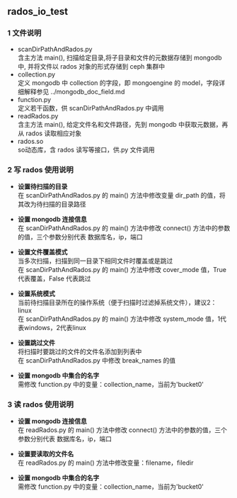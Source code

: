 
##  rados_io_test  
### 1 文件说明  
* scanDirPathAndRados.py   
含主方法 main(), 扫描给定目录,将子目录和文件的元数据存储到 mongodb 中, 并将文件以 rados 对象的形式存储到 ceph 集群中   
* collection.py            
定义 mongodb 中 collection 的字段，即 mongoengine 的 model，字段详细解释参见 ../mongodb_doc_field.md  
* function.py              
定义若干函数，供 scanDirPathAndRados.py 中调用    
* readRados.py             
含主方法 main(), 给定文件名和文件路径，先到 mongodb 中获取元数据，再从 rados 读取相应对象    
* rados.so                 
so动态库，含 rados 读写等接口，供.py 文件调用  

### 2 写 rados 使用说明    
* **设置待扫描的目录**  
 在 scanDirPathAndRados.py 的 main() 方法中修改变量 dir_path 的值，将其改为待扫描的目录路径  
 
* **设置 mongodb 连接信息**  
 在 scanDirPathAndRados.py 的 main() 方法中修改 connect() 方法中的参数的值，三个参数分别代表 数据库名，ip，端口
 
* **设置文件覆盖模式**  
 当多次扫描，扫描到同一目录下相同文件时覆盖或是跳过  
 在 scanDirPathAndRados.py 的 main() 方法中修改 cover_mode 值，True 代表覆盖，False 代表跳过  
 
* **设置系统模式**  
 当前待扫描目录所在的操作系统（便于扫描时过滤掉系统文件），建议2：linux  
 在 scanDirPathAndRados.py 的 main() 方法中修改 system_mode 值，1代表windows，2代表linux  
 
* **设置跳过文件**  
 将扫描时要跳过的文件的文件名添加到列表中  
 在 scanDirPathAndRados.py 中修改 break_names 的值  
 
* **设置 mongodb 中集合的名字**  
 需修改 function.py 中的变量：collection_name，当前为'bucket0'
 
### 3 读 rados 使用说明   
* **设置 mongodb 连接信息**  
在 readRados.py 的 main() 方法中修改 connect() 方法中的参数的值，三个参数分别代表 数据库名，ip，端口 

* **设置要读取的文件名**  
在 readRados.py 的 main() 方法中修改变量：filename，filedir

* **设置 mongodb 中集合的名字**   
需修改 function.py 中的变量：collection_name，当前为'bucket0'  


 
